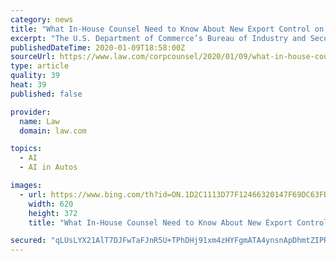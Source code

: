 ```yaml
---
category: news
title: "What In-House Counsel Need to Know About New Export Control on AI"
excerpt: "The U.S. Department of Commerce’s Bureau of Industry and Security kicked off the New Year by enacting the agency’s first export restrictions on a so-called “emerging” technology—artificial intelligence ... including Waymo, Tesla, Sony and most ..."
publishedDateTime: 2020-01-09T18:58:00Z
sourceUrl: https://www.law.com/corpcounsel/2020/01/09/what-in-house-counsel-need-to-know-about-new-export-control-on-ai/
type: article
quality: 39
heat: 39
published: false

provider:
  name: Law
  domain: law.com

topics:
  - AI
  - AI in Autos

images:
  - url: https://www.bing.com/th?id=ON.1D2C1113D77F12466320147F69DC63FB
    width: 620
    height: 372
    title: "What In-House Counsel Need to Know About New Export Control on AI"

secured: "qLUsLYX21AlT7DJFwTaFJnR5U+TPhDHj91xm4zHYFgmATA4ynsnApDhmtZIPRUlJzpxnrnlSIxy09bhtYLsI1qwk0QCyu3quRC0ccAA6yScjFC3Pz5lOJ+2KB0qGoIXsb2Bqf4RZufnbplqdOLrFjrjlb3CkA8mh1q6P6OpoaemO3rCI7F8HF2IVFmOOMuON/duTOFVO4ZH+tZqlppipnnhzjtQzAm0qIK3dae1uFASmAiQ70PGk6i6cewLew3FRedSk0nVl2lrezKzHe75o1A==;V7rpOX9kx1G8e4tz00oWLA=="
---
```


